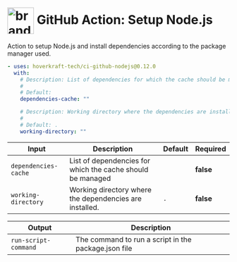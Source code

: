 <!-- start title -->

# <img src=".github/ghadocs/branding.svg" width="60px" align="center" alt="branding<icon:settings color:gray-dark>" /> GitHub Action: Setup Node.js

<!-- end title -->
<!-- start description -->

Action to setup Node.js and install dependencies according to the package manager used.

<!-- end description -->
<!-- start contents -->
<!-- end contents -->
<!-- start usage -->

```yaml
- uses: hoverkraft-tech/ci-github-nodejs@0.12.0
  with:
    # Description: List of dependencies for which the cache should be managed
    #
    # Default:
    dependencies-cache: ""

    # Description: Working directory where the dependencies are installed.
    #
    # Default: .
    working-directory: ""
```

<!-- end usage -->
<!-- start inputs -->

| **Input**                       | **Description**                                            | **Default**    | **Required** |
| ------------------------------- | ---------------------------------------------------------- | -------------- | ------------ |
| <code>dependencies-cache</code> | List of dependencies for which the cache should be managed |                | **false**    |
| <code>working-directory</code>  | Working directory where the dependencies are installed.    | <code>.</code> | **false**    |

<!-- end inputs -->
<!-- start outputs -->

| **Output**                      | **Description**                                      |
| ------------------------------- | ---------------------------------------------------- |
| <code>run-script-command</code> | The command to run a script in the package.json file |

<!-- end outputs -->
<!-- start [.github/ghadocs/examples/] -->
<!-- end [.github/ghadocs/examples/] -->
